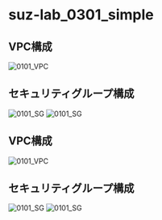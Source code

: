 suz-lab_0301_simple
========

VPC構成
--------
![0101_VPC](https://cacoo.com/diagrams/c9AfWIgKpSO15Sy7-9C31A.png)

セキュリティグループ構成
--------
![0101_SG](https://cacoo.com/diagrams/c9AfWIgKpSO15Sy7-2B9AC.png)
![0101_SG](https://cacoo.com/diagrams/c9AfWIgKpSO15Sy7-8249E.png)

VPC構成
--------
![0101_VPC](https://cacoo.com/diagrams/c9AfWIgKpSO15Sy7-73BF4.png)

セキュリティグループ構成
--------
![0101_SG](https://cacoo.com/diagrams/c9AfWIgKpSO15Sy7-1D61D.png)
![0101_SG](https://cacoo.com/diagrams/c9AfWIgKpSO15Sy7-A7E0C.png)


